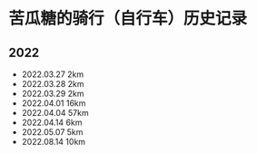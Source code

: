 # 苦瓜糖的骑行（自行车）历史记录

## 2022

- 2022.03.27 2km
- 2022.03.28 2km
- 2022.03.29 2km
- 2022.04.01 16km
- 2022.04.04 57km
- 2022.04.14 6km
- 2022.05.07 5km
- 2022.08.14 10km
